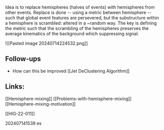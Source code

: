 Idea is to replace hemispheres (halves of events) with hemispheres from other events. Replace is done -- using a metric between hemisphere -- such that global event features are persevered, but the substructure within a hemisphere is scrambled: altered in a ~random way. 
The key is defining the metric such that the scrambling of the hemispheres preserves the average kinematics of the background which suppressing signal.


![[Pasted image 20240714224532.png]]

## Follow-ups
- How can this be improved [[Jet DeClustering Algorithm]]


## Links: 
[[Hemisphere-mixing]]
[[Problems-with-hemisphere-mixing]]
[[Hemisphere-mixing-motivation]]


[[HIG-22-011]]



202407141539
es 